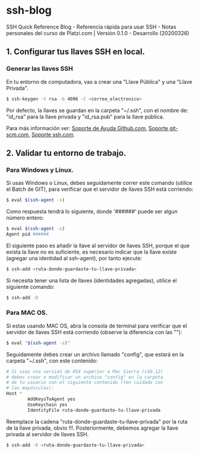 # ssh-blog
SSH Quick Reference Blog - Referencia rápida para usar SSH - Notas personales del curso de Platzi.com | Versión 0.1.0 - Desarrollo (20200326)

## 1. Configurar tus llaves SSH en local.
### Generar las llaves SSH
En tu entorno de computadora, vas a crear una "Llave Pública" y una "Llave Privada". 

```bash
$ ssh-keygen -t rsa -b 4096 -C <correo_electronico>
```

Por defecto, la llaves se guardan en la carpeta "~/.ssh", con el nombre de: "id_rsa" para la llave privada y "id_rsa.pub" para la llave pública.

Para más información ver: [Soporte de Ayuda Github.com](https://help.github.com/es/github/authenticating-to-github/generating-a-new-ssh-key-and-adding-it-to-the-ssh-agent), [Soporte git-scm.com](https://git-scm.com/book/it/v2/Git-on-the-Server-Generating-Your-SSH-Public-Key), [Soporte ssh.com](https://www.ssh.com/ssh/keygen). 

## 2. Validar tu entorno de trabajo.
### Para Windows y Linux.
Si usas Windows o Linux, debes seguidamente correr este comando (utilice el Batch de GIT), para verificar que el servidor de llaves SSH está corriendo:

```bash
$ eval $(ssh-agent -s)
```

Como respuesta tendrá lo siguiente, donde '######' puede ser algun número entero:
```bash
$ eval $(ssh-agent -s)
Agent pid ######
```

El siguiente paso es añadir la llave al servidor de llaves SSH, porque el que exista la llave no es suficiente, es necesario indicar que la llave existe (agregar una identidad al ssh-agent), por tanto ejecute:

```bash
$ ssh-add <ruta-donde-guardaste-tu-llave-privada>
```

Si necesita tener una lista de llaves (identidades agregadas), utilice el siguiente comando:

```bash
$ ssh-add -D
```

### Para MAC OS.
Si estas usando MAC OS, abra la consola de terminal para verificar que el servidor de llaves SSH está corriendo (observe la diferencia con las ""):

```bash
$ eval "$(ssh-agent -s)"
```

Seguidamente debes crear un archivo llamado "config", que estará en la carpeta "~/.ssh", con este contenido:

```bash
# Si usas una versión de OSX superior a Mac Sierra (v10.12)
# debes crear o modificar un archivo "config" en la carpeta
# de tu usuario con el siguiente contenido (ten cuidado con
# las mayúsculas):
Host *
        AddKeysToAgent yes
        UseKeychain yes
        IdentityFile ruta-donde-guardaste-tu-llave-privada
```

Reemplace la cadena "ruta-donde-guardaste-tu-llave-privada" por la ruta de la llave privada, obvio !!!.
Posteriormente, debemos agregar la llave privada al servidor de llaves SSH.

```bash
$ ssh-add -K <ruta-donde-guardaste-tu-llave-privada>
```

